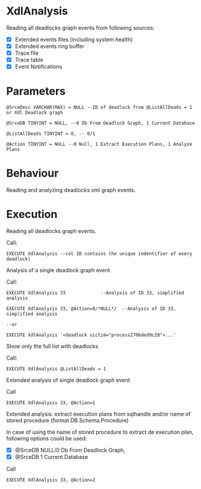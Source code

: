 # XdlAnalysis

Reading all deadlocks graph events from following sources: 
- [x] Extended events files (including system health)
- [x] Extended events ring buffer
- [x] Trace file
- [x] Trace table
- [x] Event Notifications
	
# Parameters	

`@SrceDesc VARCHAR(MAX) = NULL --ID of deadlock from @ListAllDeads = 1 or Xdl Deadlock graph`

`@SrceDB TINYINT = NULL, --0 Db From Deadlock Graph, 1 Current Database`

`@ListAllDeads TINYINT = 0, -- 0/1`

`@Action TINYINT = NULL --0 Null, 1 Extract Execution Plans, 1 Analyze Plans`

# Behaviour

Reading and analyzing deadlocks xml graph events.

# Execution

Reading all deadlocks graph events. 

Call: 

`EXECUTE XdlAnalysis --col ID contains the unique indentifier of every deadlock)`

Analysis of a single deadlock graph event
                  
Call:

`EXECUTE XdlAnalysis 33				--Analysis of ID 33, simplified analysis`

`EXECUTE XdlAnalysis 33, @Action=0/*NULL*/	--Analysis of ID 33, simplified analysis`

`--or`

`EXECUTE XdlAnalysis '<deadlock victim="process2706ded9c28">...'`

Show only the full list with deadlocks

Call:

`EXECUTE XdlAnalysis @ListAllDeads = 1`
        
Extended analysis of single deadlock graph event

Call

`EXECUTE XdlAnalysis 33, @Action=1`    

Extended analysis: extract execution plans from sqlhandle and/or name of stored procedure (format DB.Schema.Procedure)

In case of using the name of stored procedure to extract de execution plan, following options could be used: 
- [x] @SrceDB NULL/0 Db From Deadlock Graph, 
- [x] @SrceDB 1 Current Database 

Call

`EXECUTE XdlAnalysis 33, @Action=2`    
